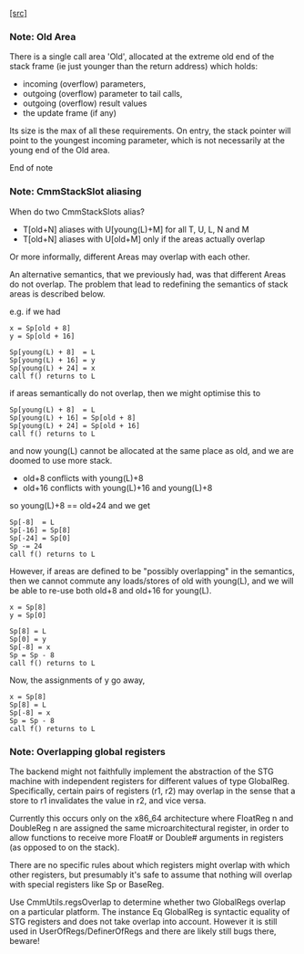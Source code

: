 [[src]](https://github.com/ghc/ghc/tree/master/compiler/cmm/CmmExpr.hs)
### Note: Old Area

There is a single call area 'Old', allocated at the extreme old
end of the stack frame (ie just younger than the return address)
which holds:
  * incoming (overflow) parameters,
  * outgoing (overflow) parameter to tail calls,
  * outgoing (overflow) result values
  * the update frame (if any)

Its size is the max of all these requirements.  On entry, the stack
pointer will point to the youngest incoming parameter, which is not
necessarily at the young end of the Old area.

End of note 

### Note: CmmStackSlot aliasing

When do two CmmStackSlots alias?

 - T[old+N] aliases with U[young(L)+M] for all T, U, L, N and M
 - T[old+N] aliases with U[old+M] only if the areas actually overlap

Or more informally, different Areas may overlap with each other.

An alternative semantics, that we previously had, was that different
Areas do not overlap.  The problem that lead to redefining the
semantics of stack areas is described below.

e.g. if we had

    x = Sp[old + 8]
    y = Sp[old + 16]

    Sp[young(L) + 8]  = L
    Sp[young(L) + 16] = y
    Sp[young(L) + 24] = x
    call f() returns to L

if areas semantically do not overlap, then we might optimise this to

    Sp[young(L) + 8]  = L
    Sp[young(L) + 16] = Sp[old + 8]
    Sp[young(L) + 24] = Sp[old + 16]
    call f() returns to L

and now young(L) cannot be allocated at the same place as old, and we
are doomed to use more stack.

  - old+8  conflicts with young(L)+8
  - old+16 conflicts with young(L)+16 and young(L)+8

so young(L)+8 == old+24 and we get

    Sp[-8]  = L
    Sp[-16] = Sp[8]
    Sp[-24] = Sp[0]
    Sp -= 24
    call f() returns to L

However, if areas are defined to be "possibly overlapping" in the
semantics, then we cannot commute any loads/stores of old with
young(L), and we will be able to re-use both old+8 and old+16 for
young(L).

    x = Sp[8]
    y = Sp[0]

    Sp[8] = L
    Sp[0] = y
    Sp[-8] = x
    Sp = Sp - 8
    call f() returns to L

Now, the assignments of y go away,

    x = Sp[8]
    Sp[8] = L
    Sp[-8] = x
    Sp = Sp - 8
    call f() returns to L


### Note: Overlapping global registers

The backend might not faithfully implement the abstraction of the STG
machine with independent registers for different values of type
GlobalReg. Specifically, certain pairs of registers (r1, r2) may
overlap in the sense that a store to r1 invalidates the value in r2,
and vice versa.

Currently this occurs only on the x86_64 architecture where FloatReg n
and DoubleReg n are assigned the same microarchitectural register, in
order to allow functions to receive more Float# or Double# arguments
in registers (as opposed to on the stack).

There are no specific rules about which registers might overlap with
which other registers, but presumably it's safe to assume that nothing
will overlap with special registers like Sp or BaseReg.

Use CmmUtils.regsOverlap to determine whether two GlobalRegs overlap
on a particular platform. The instance Eq GlobalReg is syntactic
equality of STG registers and does not take overlap into
account. However it is still used in UserOfRegs/DefinerOfRegs and
there are likely still bugs there, beware!
